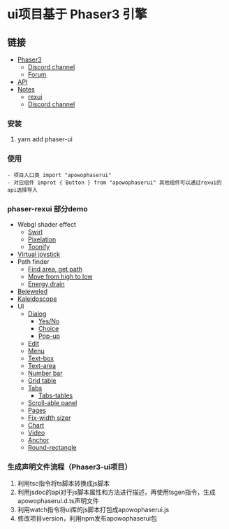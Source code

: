 # ui项目基于 Phaser3 引擎

## 链接

- [Phaser3](https://github.com/photonstorm/phaser)
    - [Discord channel](https://discord.gg/phaser)
    - [Forum](https://phaser.discourse.group/)
- [API](https://photonstorm.github.io/phaser3-docs/index.html)
- [Notes](https://rexuirainbow.github.io/phaser3-rexui-notes/docs/site/index.html)
    - [rexui](https://rexuirainbow.github.io/phaser3-rexui-notes/docs/site/ui-overview/)
    - [Discord channel](https://discord.gg/kWkuFZK)

### 安装

1. yarn add phaser-ui

### 使用

    - 项目入口类 import "apowophaserui"
    - 对应组件 improt { Button } from "apowophaserui" 其他组件可以通过rexui的api选择导入

### phaser-rexui 部分demo

- Webgl shader effect
    - [Swirl](https://codepen.io/rexuirainbow/full/RBXQBo)
    - [Pixelation](https://codepen.io/rexuirainbow/full/MqgmgE)
    - [Toonify](https://codepen.io/rexuirainbow/full/ErWNXa)
- [Virtual joystick](https://codepen.io/rexuirainbow/full/oyqvQY)
- Path finder
    - [Find area, get path](https://codepen.io/rexuirainbow/full/qvJwjJ)
    - [Move from high to low](https://codepen.io/rexuirainbow/full/NJOmQg)
    - [Energy drain](https://codepen.io/rexuirainbow/pen/vMjNNm)
- [Bejeweled](https://codepen.io/rexuirainbow/full/wEVYoY)
- [Kaleidoscope](https://codepen.io/rexuirainbow/full/RdzvVj)
- UI
    - [Dialog](https://codepen.io/rexuirainbow/pen/oQjMWE)
        - [Yes/No](https://codepen.io/rexuirainbow/pen/MPZWZG)
        - [Choice](https://codepen.io/rexuirainbow/pen/ePoRVz)
        - [Pop-up](https://codepen.io/rexuirainbow/pen/NEpjmP)
    - [Edit](https://codepen.io/rexuirainbow/pen/YbvwBw)
    - [Menu](https://codepen.io/rexuirainbow/pen/PxOEBr)
    - [Text-box](https://codepen.io/rexuirainbow/pen/MzGoJv)
    - [Text-area](https://codepen.io/rexuirainbow/pen/JzBZzy)
    - [Number bar](https://codepen.io/rexuirainbow/pen/qLZPXr)
    - [Grid table](https://codepen.io/rexuirainbow/pen/XyJbWX)
    - [Tabs](https://codepen.io/rexuirainbow/pen/qJeVza)
        - [Tabs-tables](https://codepen.io/rexuirainbow/pen/BGKvXK)
    - [Scroll-able panel](https://codepen.io/rexuirainbow/pen/YMyBom)
    - [Pages](https://codepen.io/rexuirainbow/pen/vPWzBa)
    - [Fix-width sizer](https://codepen.io/rexuirainbow/pen/WPJPdK)
    - [Chart](https://codepen.io/rexuirainbow/pen/qwVBNy)
    - [Video](https://codepen.io/rexuirainbow/pen/Gazmyz)
    - [Anchor](https://codepen.io/rexuirainbow/pen/jJqXxB)
    - [Round-rectangle](https://codepen.io/rexuirainbow/pen/ZqqJjG)
    
### 生成声明文件流程（Phaser3-ui项目）
1. 利用tsc指令将ts脚本转换成js脚本
2. 利用jsdoc的api对于js脚本属性和方法进行描述，再使用tsgen指令，生成apowophaserui.d.ts声明文件
3. 利用watch指令将ui库的js脚本打包成apowophaserui.js
4. 修改项目version，利用npm发布apowophaserui包
